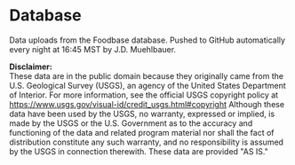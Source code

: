 # Database
Data uploads from the Foodbase database. Pushed to GitHub automatically every night at 16:45 MST by J.D. Muehlbauer.

__Disclaimer:__  
These data are in the public domain because they originally came from the U.S. Geological Survey (USGS), an agency of the United States Department of Interior. For more information, see the official USGS copyright policy at https://www.usgs.gov/visual-id/credit_usgs.html#copyright Although these data have been used by the USGS, no warranty, expressed or implied, is made by the USGS or the U.S. Government as to the accuracy and functioning of the data and related program material nor shall the fact of distribution constitute any such warranty, and no responsibility is assumed by the USGS in connection therewith. These data are provided "AS IS."